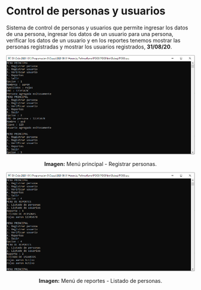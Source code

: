 # Control de personas y usuarios
Sistema de control de personas y usuarios que permite ingresar los datos de una persona, ingresar los datos de un usuario para una persona, verificar los datos de un usuario y en los reportes tenemos mostrar las personas registradas y mostrar los usuarios registrados, **31/08/20**.

<div align="center">
<img src="media/menu-principal.png">
<p><strong>Imagen:</strong> Menú principal - Registrar personas.</p>
</div>

<div align="center">
<img src="media/menu-reportes.png">
<p><strong>Imagen:</strong> Menú de reportes - Listado de personas.</p>
</div>
